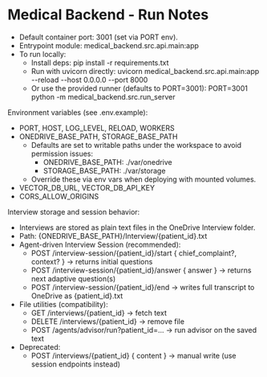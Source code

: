 # Medical Backend - Run Notes

- Default container port: 3001 (set via PORT env).
- Entrypoint module: medical_backend.src.api.main:app
- To run locally:
  - Install deps: pip install -r requirements.txt
  - Run with uvicorn directly:
    uvicorn medical_backend.src.api.main:app --reload --host 0.0.0.0 --port 8000
  - Or use the provided runner (defaults to PORT=3001):
    PORT=3001 python -m medical_backend.src.run_server

Environment variables (see .env.example):
- PORT, HOST, LOG_LEVEL, RELOAD, WORKERS
- ONEDRIVE_BASE_PATH, STORAGE_BASE_PATH
  - Defaults are set to writable paths under the workspace to avoid permission issues:
    - ONEDRIVE_BASE_PATH: ./var/onedrive
    - STORAGE_BASE_PATH: ./var/storage
  - Override these via env vars when deploying with mounted volumes.
- VECTOR_DB_URL, VECTOR_DB_API_KEY
- CORS_ALLOW_ORIGINS

Interview storage and session behavior:
- Interviews are stored as plain text files in the OneDrive Interview folder.
- Path: {ONEDRIVE_BASE_PATH}/Interview/{patient_id}.txt
- Agent-driven Interview Session (recommended):
  - POST /interview-session/{patient_id}/start { chief_complaint?, context? } -> returns initial questions
  - POST /interview-session/{patient_id}/answer { answer } -> returns next adaptive question(s)
  - POST /interview-session/{patient_id}/end -> writes full transcript to OneDrive as {patient_id}.txt
- File utilities (compatibility):
  - GET /interviews/{patient_id} -> fetch text
  - DELETE /interviews/{patient_id} -> remove file
  - POST /agents/advisor/run?patient_id=... -> run advisor on the saved text
- Deprecated:
  - POST /interviews/{patient_id} { content } -> manual write (use session endpoints instead)

